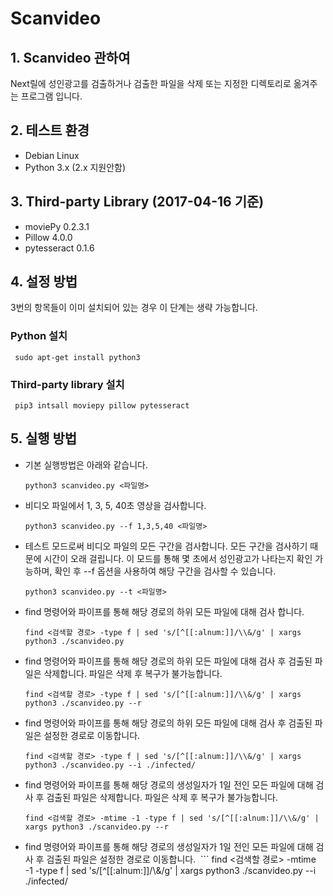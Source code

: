 Scanvideo
======================

## 1. Scanvideo 관하여
Next릴에 성인광고를 검출하거나 검출한 파일을 삭제 또는 지정한 디렉토리로 옮겨주는 프로그램 입니다.

## 2. 테스트 환경
* Debian Linux
* Python 3.x (2.x 지원안함)

## 3. Third-party Library (2017-04-16 기준)
* moviePy 0.2.3.1
* Pillow 4.0.0
* pytesseract 0.1.6

## 4. 설정 방법
3번의 항목들이 이미 설치되어 있는 경우 이 단계는 생략 가능합니다.

### Python 설치
  ```
  sudo apt-get install python3
  ```

### Third-party library 설치
  ```
  pip3 intsall moviepy pillow pytesseract
  ```
    
## 5. 실행 방법
* 기본 실행방법은 아래와 같습니다.
  ```
  python3 scanvideo.py <파일명>
  ```

* 비디오 파일에서 1, 3, 5, 40초 영상을 검사합니다.
  ```
  python3 scanvideo.py --f 1,3,5,40 <파일명>
  ```

* 테스트 모드로써 비디오 파일의 모든 구간을 검사합니다. 모든 구간을 검사하기 때문에 시간이 오래 걸립니다. 이 모드를 통해 몇 초에서 성인광고가 나타는지 확인 가능하며, 확인 후 --f 옵션을 사용하여 해당 구간을 검사할 수 있습니다.
  ```
  python3 scanvideo.py --t <파일명>
  ```

* find 명령어와 파이프를 통해 해당 경로의 하위 모든 파일에 대해 검사 합니다.
  ```
  find <검색할 경로> -type f | sed 's/[^[[:alnum:]]/\\&/g' | xargs python3 ./scanvideo.py
  ```

* find 명령어와 파이프를 통해 해당 경로의 하위 모든 파일에 대해 검사 후 검출된 파일은 삭제합니다. 파일은 삭제 후 복구가 불가능합니다.
  ```
  find <검색할 경로> -type f | sed 's/[^[[:alnum:]]/\\&/g' | xargs python3 ./scanvideo.py --r
  ```
* find 명령어와 파이프를 통해 해당 경로의 하위 모든 파일에 대해 검사 후 검출된 파일은 설정한 경로로 이동합니다.
  ```
  find <검색할 경로> -type f | sed 's/[^[[:alnum:]]/\\&/g' | xargs python3 ./scanvideo.py --i ./infected/
  ```

* find 명령어와 파이프를 통해 해당 경로의 생성일자가 1일 전인 모든 파일에 대해 검사 후 검출된 파일은 삭제합니다. 파일은 삭제 후 복구가 불가능합니다.
  ```
  find <검색할 경로> -mtime -1 -type f | sed 's/[^[[:alnum:]]/\\&/g' | xargs python3 ./scanvideo.py --r
  ```

* find 명령어와 파이프를 통해 해당 경로의 생성일자가 1일 전인 모든 파일에 대해 검사 후 검출된 파일은 설정한 경로로 이동합니다.
  ```
  find <검색할 경로> -mtime -1 -type f | sed 's/[^[[:alnum:]]/\\&/g' | xargs python3 ./scanvideo.py --i ./infected/
  ```
